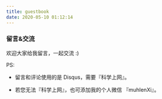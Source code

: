 ```yaml
---
title: guestbook
date: 2020-05-10 01:12:14
---
```


### 留言&交流

欢迎大家给我留言，一起交流 :)

PS: 

- 留言和评论使用的是 Disqus，需要『科学上网』。

- 若您无法『科学上网』，也可添加我的个人微信 『muhlenXi』。